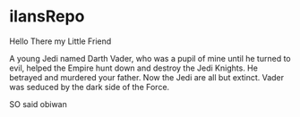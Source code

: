 # ilansRepo

Hello There my Little Friend

A young Jedi named Darth Vader, who was a pupil of mine until he turned 
to evil, helped the Empire hunt down and destroy the Jedi Knights. He betrayed and murdered your father. 
Now the Jedi are all but extinct. Vader was seduced by the dark side of the Force.


SO said obiwan

